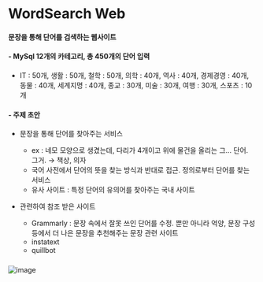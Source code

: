 # WordSearch Web

#### 문장을 통해 단어를 검색하는 웹사이트

#### - MySql 12개의 카테고리, 총 450개의 단어 입력
- IT : 50개, 생활 : 50개, 철학 : 50개, 의학 : 40개, 역사 : 40개, 경제경영 : 40개, 동물 : 40개, 세계지명 : 40개, 종교 : 30개, 미술 : 30개, 여행 : 30개, 스포츠 : 10개


#### - 주제 초안

- 문장을 통해 단어를 찾아주는 서비스
    - ex : 네모 모양으로 생겼는데, 다리가 4개이고 위에 물건을 올리는 그… 단어. 그거. → 책상, 의자
    - 국어 사전에서 단어의 뜻을 찾는 방식과 반대로 접근. 정의로부터 단어를 찾는 서비스
    - 유사 사이트 : 특정 단어의 유의어를 찾아주는 국내 사이트

- 관련하여 참조 받은 사이트
    - Grammarly
     : 문장 속에서 잘못 쓰인 단어를 수정. 뿐만 아니라 억양, 문장 구성 등에서 더 나은 문장을 추천해주는 문장 관련 사이트
    - instatext
    - quillbot

### 
![image](https://user-images.githubusercontent.com/55525614/208013176-f37f20c5-ed8d-4fdf-a66a-35f5bb0e7f45.png)
